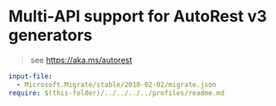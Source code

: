 # Multi-API support for AutoRest v3 generators

> see https://aka.ms/autorest

``` yaml $(enable-multi-api)
input-file:
  - Microsoft.Migrate/stable/2018-02-02/migrate.json
require: $(this-folder)/../../../../profiles/readme.md
```
